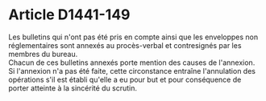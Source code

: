 # Article D1441-149

  
Les bulletins qui n'ont pas été pris en compte ainsi que les enveloppes non réglementaires sont annexés au procès-verbal et contresignés par les membres du bureau.   
Chacun de ces bulletins annexés porte mention des causes de l'annexion.   
Si l'annexion n'a pas été faite, cette circonstance entraîne l'annulation des opérations s'il est établi qu'elle a eu pour but et pour conséquence de porter atteinte à la sincérité du scrutin.